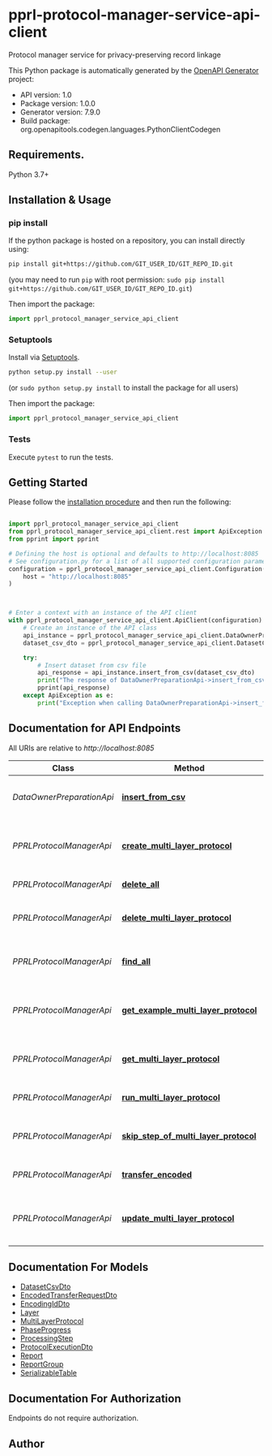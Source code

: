 # pprl-protocol-manager-service-api-client
Protocol manager service for privacy-preserving record linkage

This Python package is automatically generated by the [OpenAPI Generator](https://openapi-generator.tech) project:

- API version: 1.0
- Package version: 1.0.0
- Generator version: 7.9.0
- Build package: org.openapitools.codegen.languages.PythonClientCodegen

## Requirements.

Python 3.7+

## Installation & Usage
### pip install

If the python package is hosted on a repository, you can install directly using:

```sh
pip install git+https://github.com/GIT_USER_ID/GIT_REPO_ID.git
```
(you may need to run `pip` with root permission: `sudo pip install git+https://github.com/GIT_USER_ID/GIT_REPO_ID.git`)

Then import the package:
```python
import pprl_protocol_manager_service_api_client
```

### Setuptools

Install via [Setuptools](http://pypi.python.org/pypi/setuptools).

```sh
python setup.py install --user
```
(or `sudo python setup.py install` to install the package for all users)

Then import the package:
```python
import pprl_protocol_manager_service_api_client
```

### Tests

Execute `pytest` to run the tests.

## Getting Started

Please follow the [installation procedure](#installation--usage) and then run the following:

```python

import pprl_protocol_manager_service_api_client
from pprl_protocol_manager_service_api_client.rest import ApiException
from pprint import pprint

# Defining the host is optional and defaults to http://localhost:8085
# See configuration.py for a list of all supported configuration parameters.
configuration = pprl_protocol_manager_service_api_client.Configuration(
    host = "http://localhost:8085"
)



# Enter a context with an instance of the API client
with pprl_protocol_manager_service_api_client.ApiClient(configuration) as api_client:
    # Create an instance of the API class
    api_instance = pprl_protocol_manager_service_api_client.DataOwnerPreparationApi(api_client)
    dataset_csv_dto = pprl_protocol_manager_service_api_client.DatasetCsvDto() # DatasetCsvDto | 

    try:
        # Insert dataset from csv file
        api_response = api_instance.insert_from_csv(dataset_csv_dto)
        print("The response of DataOwnerPreparationApi->insert_from_csv:\n")
        pprint(api_response)
    except ApiException as e:
        print("Exception when calling DataOwnerPreparationApi->insert_from_csv: %s\n" % e)

```

## Documentation for API Endpoints

All URIs are relative to *http://localhost:8085*

Class | Method | HTTP request | Description
------------ | ------------- | ------------- | -------------
*DataOwnerPreparationApi* | [**insert_from_csv**](docs/DataOwnerPreparationApi.md#insert_from_csv) | **POST** /data-owner/record | Insert dataset from csv file
*PPRLProtocolManagerApi* | [**create_multi_layer_protocol**](docs/PPRLProtocolManagerApi.md#create_multi_layer_protocol) | **POST** /protocol/multi-layer | Create a new multilayer protocol definition
*PPRLProtocolManagerApi* | [**delete_all**](docs/PPRLProtocolManagerApi.md#delete_all) | **DELETE** /protocol/multi-layer/all | Delete all protocols
*PPRLProtocolManagerApi* | [**delete_multi_layer_protocol**](docs/PPRLProtocolManagerApi.md#delete_multi_layer_protocol) | **DELETE** /protocol/multi-layer/{protocolId} | Delete a new multilayer protocol
*PPRLProtocolManagerApi* | [**find_all**](docs/PPRLProtocolManagerApi.md#find_all) | **GET** /protocol/multi-layer/findAll | Get all multilayer protocol definitions
*PPRLProtocolManagerApi* | [**get_example_multi_layer_protocol**](docs/PPRLProtocolManagerApi.md#get_example_multi_layer_protocol) | **GET** /protocol/multi-layer/example/{protocolType} | Get an example multilayer protocol definition
*PPRLProtocolManagerApi* | [**get_multi_layer_protocol**](docs/PPRLProtocolManagerApi.md#get_multi_layer_protocol) | **GET** /protocol/multi-layer/{protocolId} | Get a multilayer protocol definition
*PPRLProtocolManagerApi* | [**run_multi_layer_protocol**](docs/PPRLProtocolManagerApi.md#run_multi_layer_protocol) | **POST** /protocol/multi-layer/run | Run a multilayer protocol
*PPRLProtocolManagerApi* | [**skip_step_of_multi_layer_protocol**](docs/PPRLProtocolManagerApi.md#skip_step_of_multi_layer_protocol) | **POST** /protocol/multi-layer/skip/{protocolId} | Skip next step of a multilayer protocol
*PPRLProtocolManagerApi* | [**transfer_encoded**](docs/PPRLProtocolManagerApi.md#transfer_encoded) | **POST** /protocol/transfer/dataset | Transfer an encoded dataset
*PPRLProtocolManagerApi* | [**update_multi_layer_protocol**](docs/PPRLProtocolManagerApi.md#update_multi_layer_protocol) | **PUT** /protocol/multi-layer | Update a new multilayer protocol definition


## Documentation For Models

 - [DatasetCsvDto](docs/DatasetCsvDto.md)
 - [EncodedTransferRequestDto](docs/EncodedTransferRequestDto.md)
 - [EncodingIdDto](docs/EncodingIdDto.md)
 - [Layer](docs/Layer.md)
 - [MultiLayerProtocol](docs/MultiLayerProtocol.md)
 - [PhaseProgress](docs/PhaseProgress.md)
 - [ProcessingStep](docs/ProcessingStep.md)
 - [ProtocolExecutionDto](docs/ProtocolExecutionDto.md)
 - [Report](docs/Report.md)
 - [ReportGroup](docs/ReportGroup.md)
 - [SerializableTable](docs/SerializableTable.md)


<a id="documentation-for-authorization"></a>
## Documentation For Authorization

Endpoints do not require authorization.


## Author




